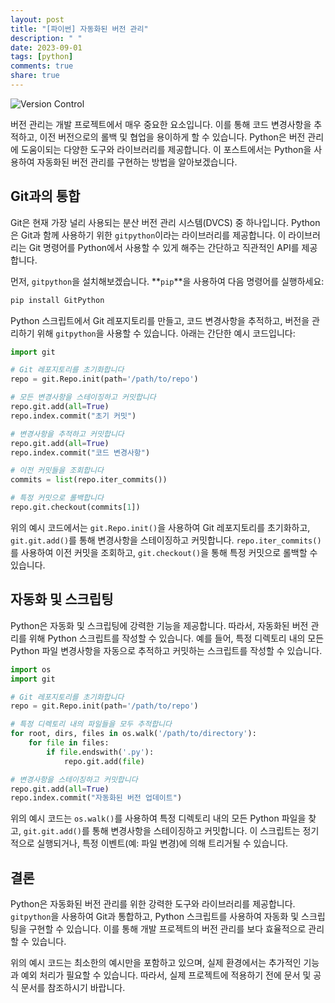 ```yaml
---
layout: post
title: "[파이썬] 자동화된 버전 관리"
description: " "
date: 2023-09-01
tags: [python]
comments: true
share: true
---
```


![Version Control](https://cdn.pixabay.com/photo/2018/05/08/08/44/code-3384689_960_720.jpg)

버전 관리는 개발 프로젝트에서 매우 중요한 요소입니다. 이를 통해 코드 변경사항을 추적하고, 이전 버전으로의 롤백 및 협업을 용이하게 할 수 있습니다. Python은 버전 관리에 도움이되는 다양한 도구와 라이브러리를 제공합니다. 이 포스트에서는 Python을 사용하여 자동화된 버전 관리를 구현하는 방법을 알아보겠습니다.

## Git과의 통합

Git은 현재 가장 널리 사용되는 분산 버전 관리 시스템(DVCS) 중 하나입니다. Python은 Git과 함께 사용하기 위한 `gitpython`이라는 라이브러리를 제공합니다. 이 라이브러리는 Git 명령어를 Python에서 사용할 수 있게 해주는 간단하고 직관적인 API를 제공합니다.

먼저, `gitpython`을 설치해보겠습니다. **`pip`**을 사용하여 다음 명령어를 실행하세요:

```python
pip install GitPython
```

Python 스크립트에서 Git 레포지토리를 만들고, 코드 변경사항을 추적하고, 버전을 관리하기 위해 `gitpython`을 사용할 수 있습니다. 아래는 간단한 예시 코드입니다:

```python
import git

# Git 레포지토리를 초기화합니다
repo = git.Repo.init(path='/path/to/repo')

# 모든 변경사항을 스테이징하고 커밋합니다
repo.git.add(all=True)
repo.index.commit("초기 커밋")

# 변경사항을 추적하고 커밋합니다
repo.git.add(all=True)
repo.index.commit("코드 변경사항")

# 이전 커밋들을 조회합니다
commits = list(repo.iter_commits())

# 특정 커밋으로 롤백합니다
repo.git.checkout(commits[1])
```

위의 예시 코드에서는 `git.Repo.init()`을 사용하여 Git 레포지토리를 초기화하고, `git.git.add()`를 통해 변경사항을 스테이징하고 커밋합니다. `repo.iter_commits()`를 사용하여 이전 커밋을 조회하고, `git.checkout()`을 통해 특정 커밋으로 롤백할 수 있습니다.

## 자동화 및 스크립팅

Python은 자동화 및 스크립팅에 강력한 기능을 제공합니다. 따라서, 자동화된 버전 관리를 위해 Python 스크립트를 작성할 수 있습니다. 예를 들어, 특정 디렉토리 내의 모든 Python 파일 변경사항을 자동으로 추적하고 커밋하는 스크립트를 작성할 수 있습니다.

```python
import os
import git

# Git 레포지토리를 초기화합니다
repo = git.Repo.init(path='/path/to/repo')

# 특정 디렉토리 내의 파일들을 모두 추적합니다
for root, dirs, files in os.walk('/path/to/directory'):
    for file in files:
        if file.endswith('.py'):
            repo.git.add(file)

# 변경사항을 스테이징하고 커밋합니다
repo.git.add(all=True)
repo.index.commit("자동화된 버전 업데이트")
```

위의 예시 코드는 `os.walk()`를 사용하여 특정 디렉토리 내의 모든 Python 파일을 찾고, `git.git.add()`를 통해 변경사항을 스테이징하고 커밋합니다. 이 스크립트는 정기적으로 실행되거나, 특정 이벤트(예: 파일 변경)에 의해 트리거될 수 있습니다.

## 결론

Python은 자동화된 버전 관리를 위한 강력한 도구와 라이브러리를 제공합니다. `gitpython`을 사용하여 Git과 통합하고, Python 스크립트를 사용하여 자동화 및 스크립팅을 구현할 수 있습니다. 이를 통해 개발 프로젝트의 버전 관리를 보다 효율적으로 관리할 수 있습니다.

위의 예시 코드는 최소한의 예시만을 포함하고 있으며, 실제 환경에서는 추가적인 기능과 예외 처리가 필요할 수 있습니다. 따라서, 실제 프로젝트에 적용하기 전에 문서 및 공식 문서를 참조하시기 바랍니다.